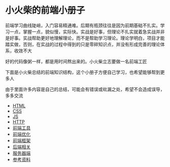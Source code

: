 # 小火柴的前端小册子

前端学习曲线陡峭，入门容易精通难。后期有瓶颈往往是因为前期基础不扎实。学习一点，掌握一点，貌似慢，实际快。实战是好事，但理论不扎实就着急实战并非是好事。实战帮助更好地理解理论，而不是帮助学习理论。理论学明白，项目才能踏实做，否则，在实战的过程中得到的只是零碎知识点，并没有形成完善的理论体系，收效不大


好的代码像粥一样，都是用时间熬出来的。小火柴立志要做一名前端工匠

下面是小火柴总结的前端知识结构，这个小册子方便自己学习，也希望能够帮到更多人

由于里面许多内容是自己的总结，可能会有错误或纰漏之处，希望不会造成误导，多多交流


* [HTML](HTML/HTML.md)
* [CSS](CSS/CSS.md)
* [JS](JS/JS.md)
* [HTTP](HTTP/HTTP.md)
* [前端工具](utils/utils.md)
* [前端优化](optimize/optimize.md)
* [前端框架](FELib/FELib.md)
* [后端相关](BE/BE.md)
* [服务器端](server/server.md)
* [参考资料](Resources.md)


